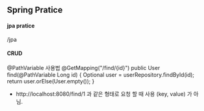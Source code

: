 ## Spring Pratice
#### jpa pratice
/jpa



#### CRUD

@PathVariable 사용법
    @GetMapping("/find/{id}")
        public User find(@PathVariable Long id) {
            Optional<User> user =  userRepository.findById(id);
            return user.orElse(User.empty());
        }
* http://localhost:8080/find/1 과 같은 형태로 요청 할 때 사용 (key, value) 가 아님.
     